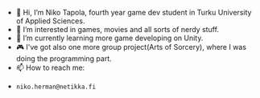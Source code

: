 - 👋 Hi, I’m Niko Tapola, fourth year game dev student in Turku University of Applied Sciences.
- 👀 I’m interested in games, movies and all sorts of nerdy stuff.
- 🌱 I’m currently learning more game developing on Unity.
- 🎮 I've got also one more group project(Arts of Sorcery), where I was doing the programming part.
- 📫 How to reach me: 
-     niko.herman@netikka.fi

<!---
TR3CTA/TR3CTA is a ✨ special ✨ repository because its `README.md` (this file) appears on your GitHub profile.
You can click the Preview link to take a look at your changes.
--->
